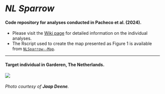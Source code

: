 # _NL Sparrow_

#### Code repository for analyses conducted in Pacheco et al. (2024).

- Please visit the [Wiki page](https://github.com/g-pacheco/Y150239Genomics/wiki) for detailed information on the individual analyses.
- The Rscript used to create the map presented as Figure 1 is available from [`NLSparrow--Map`](https://github.com/g-pacheco/Y150239Genomics/blob/main/Y150239Genomics--Pipeline/Y150239Genomics--Plots/Y150239Genomics--Map).
***

#### Target individual in Garderen, The Netherlands.
![](https://github.com/g-pacheco/Y150239Genomics/blob/main/Y150239Genomics--Pipeline/Y150239Genomics--GitHubAuxiliaryFiles/Y150239GenomicsProfile.png)
###### Photo courtesy of **Jaap Deene**.
